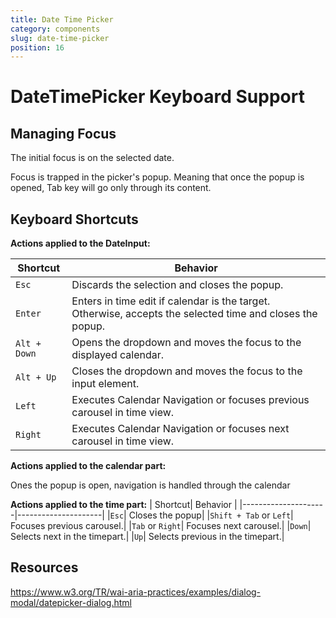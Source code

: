 ```yaml
---
title: Date Time Picker
category: components
slug: date-time-picker
position: 16
---
```

# DateTimePicker Keyboard Support

## Managing Focus

The initial focus is on the selected date.

Focus is trapped in the picker's popup. Meaning that once the popup is opened, Tab key will go only through its content.

## Keyboard Shortcuts

**Actions applied to the DateInput:**

| Shortcut| Behavior |
|---------------------|---------------------|
|`Esc`| Discards the selection and closes the popup. |
|`Enter`| Enters in time edit if calendar is the target. Otherwise, accepts the selected time and closes the popup. |
|`Alt + Down`| Opens the dropdown and moves the focus to the displayed calendar.|
|`Alt + Up`| Closes the dropdown and moves the focus to the input element.|
|`Left`| Executes Calendar Navigation or focuses previous carousel in time view.|
|`Right`| Executes Calendar Navigation or focuses next carousel in time view.|

**Actions applied to the calendar part:**

Ones the popup is open, navigation is handled through the calendar


**Actions applied to the time part:**
| Shortcut| Behavior |
|---------------------|---------------------|
|`Esc`| Closes the popup|
|`Shift + Tab` or `Left`| Focuses previous carousel.|
|`Tab` or `Right`| Focuses next carousel.|
|`Down`| Selects next in the timepart.|
|`Up`| Selects previous in the timepart.|

## Resources

https://www.w3.org/TR/wai-aria-practices/examples/dialog-modal/datepicker-dialog.html
